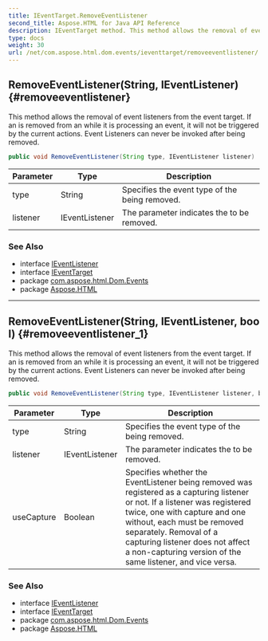 ```yaml
---
title: IEventTarget.RemoveEventListener
second_title: Aspose.HTML for Java API Reference
description: IEventTarget method. This method allows the removal of event listeners from the event target. If an is removed from an while it is processing an event it will not be triggered by the current actions. Event Listeners can never be invoked after being removed
type: docs
weight: 30
url: /net/com.aspose.html.dom.events/ieventtarget/removeeventlistener/
---
```

## RemoveEventListener(String, IEventListener) {#removeeventlistener}

This method allows the removal of event listeners from the event target. If an is removed from an while it is processing an event, it will not be triggered by the current actions. Event Listeners can never be invoked after being removed.

```java
public void RemoveEventListener(String type, IEventListener listener)
```

| Parameter | Type | Description |
| --- | --- | --- |
| type | String | Specifies the event type of the being removed. |
| listener | IEventListener | The parameter indicates the to be removed. |

### See Also

* interface [IEventListener](../../ieventlistener/)
* interface [IEventTarget](../)
* package [com.aspose.html.Dom.Events](../../ieventtarget/)
* package [Aspose.HTML](../../../)

---

## RemoveEventListener(String, IEventListener, bool) {#removeeventlistener_1}

This method allows the removal of event listeners from the event target. If an is removed from an while it is processing an event, it will not be triggered by the current actions. Event Listeners can never be invoked after being removed.

```java
public void RemoveEventListener(String type, IEventListener listener, bool useCapture)
```

| Parameter | Type | Description |
| --- | --- | --- |
| type | String | Specifies the event type of the being removed. |
| listener | IEventListener | The parameter indicates the to be removed. |
| useCapture | Boolean | Specifies whether the EventListener being removed was registered as a capturing listener or not. If a listener was registered twice, one with capture and one without, each must be removed separately. Removal of a capturing listener does not affect a non-capturing version of the same listener, and vice versa. |

### See Also

* interface [IEventListener](../../ieventlistener/)
* interface [IEventTarget](../)
* package [com.aspose.html.Dom.Events](../../ieventtarget/)
* package [Aspose.HTML](../../../)
